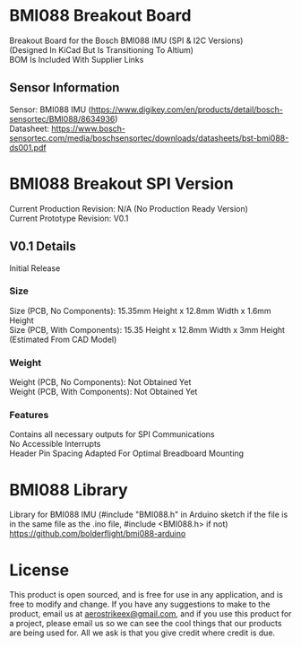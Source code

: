 # BMI088 Breakout Board
Breakout Board for the Bosch BMI088 IMU (SPI &amp; I2C Versions)   
(Designed In KiCad But Is Transitioning To Altium)  
BOM Is Included With Supplier Links  
## Sensor Information  
Sensor: BMI088 IMU (https://www.digikey.com/en/products/detail/bosch-sensortec/BMI088/8634936)  
Datasheet: https://www.bosch-sensortec.com/media/boschsensortec/downloads/datasheets/bst-bmi088-ds001.pdf  
# BMI088 Breakout SPI Version
Current Production Revision: N/A (No Production Ready Version)  
Current Prototype Revision: V0.1  
## V0.1 Details  
Initial Release  
### Size
Size (PCB, No Components): 15.35mm Height x 12.8mm Width x 1.6mm Height  
Size (PCB, With Components): 15.35 Height x 12.8mm Width x 3mm Height (Estimated From CAD Model)  
### Weight
Weight (PCB, No Components): Not Obtained Yet  
Weight (PCB, With Components): Not Obtained Yet  
### Features
Contains all necessary outputs for SPI Communications  
No Accessible Interrupts  
Header Pin Spacing Adapted For Optimal Breadboard Mounting  



# BMI088 Library
Library for BMI088 IMU (#include "BMI088.h" in Arduino sketch if the file is in the same file as the .ino file, #include <BMI088.h> if not)
https://github.com/bolderflight/bmi088-arduino

# License
This product is open sourced, and is free for use in any application, and is free to modify and change. If you have any suggestions to make to the product, email us at aerostrikeex@gmail.com, and if you use this product for a project, please email us so we can see the cool things that our products are being used for. All we ask is that you give credit where credit is due.
